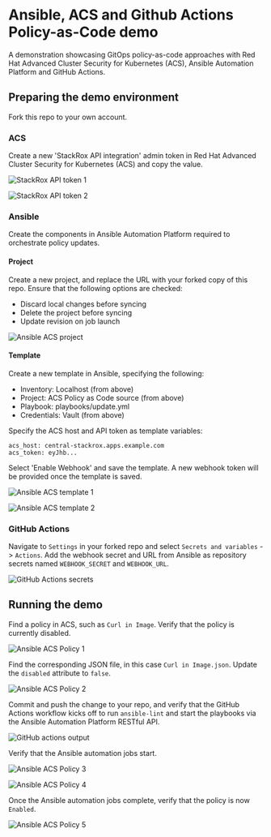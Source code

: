 # Ansible, ACS and Github Actions Policy-as-Code demo

A demonstration showcasing GitOps policy-as-code approaches with Red Hat Advanced Cluster Security for Kubernetes (ACS), Ansible Automation Platform and GitHub Actions.

## Preparing the demo environment
Fork this repo to your own account.

### ACS
Create a new 'StackRox API integration' admin token in Red Hat Advanced Cluster Security for Kubernetes (ACS) and copy the value.

![StackRox API token 1](/docs-images/stackrox-api-token-1.png)

![StackRox API token 2](/docs-images/stackrox-api-token-2.png)

### Ansible
Create the components in Ansible Automation Platform required to orchestrate policy updates.

#### Project
Create a new project, and replace the URL with your forked copy of this repo. Ensure that the following options are checked:
- Discard local changes before syncing
- Delete the project before syncing
- Update revision on job launch

![Ansible ACS project](/docs-images/ansible-acs-project.png)

#### Template
Create a new template in Ansible, specifying the following:
- Inventory: Localhost (from above)
- Project: ACS Policy as Code source (from above)
- Playbook: playbooks/update.yml
- Credentials: Vault (from above)

Specify the ACS host and API token as template variables:
```
acs_host: central-stackrox.apps.example.com
acs_token: eyJhb...
```

Select 'Enable Webhook' and save the template. A new webhook token will be provided once the template is saved.

![Ansible ACS template 1](/docs-images/ansible-acs-template-1.png)

![Ansible ACS template 2](/docs-images/ansible-acs-template-2.png)

### GitHub Actions 

Navigate to `Settings` in your forked repo and select `Secrets and variables` -> `Actions`. Add the webhook secret and URL from Ansible as repository secrets named `WEBHOOK_SECRET` and `WEBHOOK_URL`.

![GitHub Actions secrets](/docs-images/actions-secrets.png)

## Running the demo

Find a policy in ACS, such as `Curl in Image`. Verify that the policy is currently disabled.

![Ansible ACS Policy 1](/docs-images/ansible-acs-policy-1.png)

Find the corresponding JSON file, in this case `Curl in Image.json`. Update the `disabled` attribute to `false`.

![Ansible ACS Policy 2](/docs-images/ansible-acs-policy-2.png)

Commit and push the change to your repo, and verify that the GitHub Actions workflow kicks off to run `ansible-lint` and start the playbooks via the Ansible Automation Platform RESTful API.

![GitHub actions output](/docs-images/actions-output.png)

Verify that the Ansible automation jobs start.

![Ansible ACS Policy 3](/docs-images/ansible-acs-policy-3.png)

![Ansible ACS Policy 4](/docs-images/ansible-acs-policy-4.png)

Once the Ansible automation jobs complete, verify that the policy is now `Enabled`.

![Ansible ACS Policy 5](/docs-images/ansible-acs-policy-5.png)
